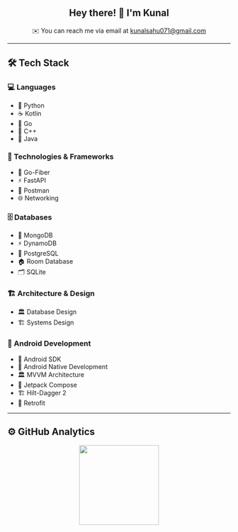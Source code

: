 <h2 align="center">Hey there! 👋 I'm Kunal</h2>

<p align="center">
  ✉️ You can reach me via email at <a href="mailto:kunalsahu071@gmail.com">kunalsahu071@gmail.com</a>
</p>

---

## 🛠 Tech Stack  

### 💻 Languages  
- 🐍 Python  
- ☕ Kotlin  
- 🦫 Go  
- 💠 C++  
- 🎯 Java  

### 🔧 Technologies & Frameworks  
- 🚀 Go-Fiber  
- ⚡ FastAPI  
- 📮 Postman  
- 🌐 Networking  

### 🗄️ Databases  
- 🍃 MongoDB  
- ⚡ DynamoDB  
- 🐘 PostgreSQL  
- 🏠 Room Database  
- 🗂️ SQLite  

### 🏗️ Architecture & Design  
- 🏛️ Database Design  
- 🏗️ Systems Design  

### 📱 Android Development  
- 🤖 Android SDK  
- 📲 Android Native Development  
- 🏛️ MVVM Architecture  
- 🎨 Jetpack Compose  
- 🏗️ Hilt-Dagger 2  
- 🔌 Retrofit  

---

## ⚙️ GitHub Analytics  

<p align="center">
  <a href="https://github.com/vky342">
    <img height="180em" src="https://github-readme-stats-eight-theta.vercel.app/api?username=vky342&show_icons=true&theme=algolia&include_all_commits=true&count_private=true"/>
    <img height="180em" src="https://github-readme


